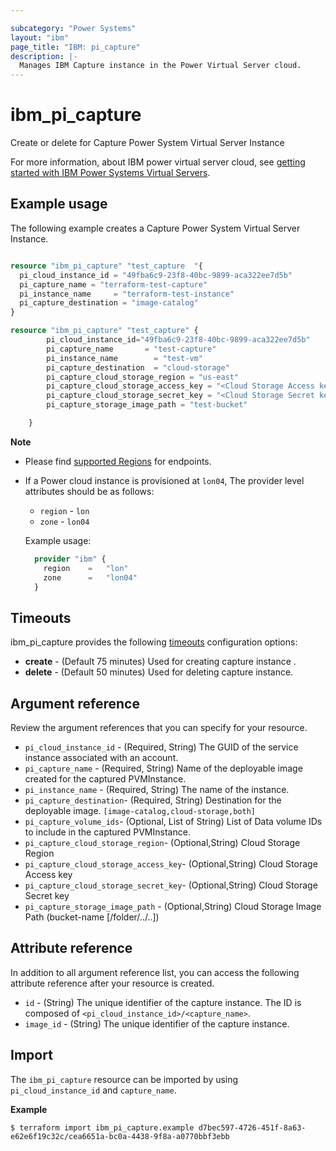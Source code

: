 ```yaml
---

subcategory: "Power Systems"
layout: "ibm"
page_title: "IBM: pi_capture"
description: |-
  Manages IBM Capture instance in the Power Virtual Server cloud.
---
```


# ibm_pi_capture
Create or delete for Capture Power System Virtual Server Instance

For more information, about IBM power virtual server cloud, see [getting started with IBM Power Systems Virtual Servers](https://cloud.ibm.com/docs/power-iaas?topic=power-iaas-getting-started).

## Example usage
The following example creates a Capture Power System Virtual Server Instance.

```terraform

resource "ibm_pi_capture" "test_capture  "{
  pi_cloud_instance_id = "49fba6c9-23f8-40bc-9899-aca322ee7d5b"
  pi_capture_name = "terraform-test-capture"
  pi_instance_name     = "terraform-test-instance"
  pi_capture_destination = "image-catalog"
}

```

```terraform
resource "ibm_pi_capture" "test_capture" {
		pi_cloud_instance_id="49fba6c9-23f8-40bc-9899-aca322ee7d5b"
		pi_capture_name       = "test-capture"
		pi_instance_name		= "test-vm"
		pi_capture_destination  = "cloud-storage"
		pi_capture_cloud_storage_region = "us-east"
		pi_capture_cloud_storage_access_key = "<Cloud Storage Access key>"
		pi_capture_cloud_storage_secret_key = "<Cloud Storage Secret key>"
		pi_capture_storage_image_path = "test-bucket"

	}

```

**Note**
* Please find [supported Regions](https://cloud.ibm.com/apidocs/power-cloud#endpoint) for endpoints.
* If a Power cloud instance is provisioned at `lon04`, The provider level attributes should be as follows:
  * `region` - `lon`
  * `zone` - `lon04`

  Example usage:
  
  ```terraform
    provider "ibm" {
      region    =   "lon"
      zone      =   "lon04"
    }
  ```
  
## Timeouts

ibm_pi_capture provides the following [timeouts](https://www.terraform.io/docs/language/resources/syntax.html) configuration options:

- **create** - (Default 75 minutes) Used for creating capture instance .
- **delete** - (Default 50 minutes) Used for deleting capture instance.

## Argument reference 
Review the argument references that you can specify for your resource. 

- `pi_cloud_instance_id` - (Required, String) The GUID of the service instance associated with an account.
- `pi_capture_name` - (Required, String) Name of the deployable image created for the captured PVMInstance.
- `pi_instance_name` - (Required, String) The name of the instance.
- `pi_capture_destination`- (Required, String) Destination for the deployable image.
`[image-catalog,cloud-storage,both]`
- `pi_capture_volume_ids`- (Optional, List of String)  List of Data volume IDs to include in the captured   PVMInstance.
- `pi_capture_cloud_storage_region`- (Optional,String) Cloud Storage Region
- `pi_capture_cloud_storage_access_key`- (Optional,String) Cloud Storage Access key
- `pi_capture_cloud_storage_secret_key`- (Optional,String) Cloud Storage Secret key
- `pi_capture_storage_image_path` - (Optional,String) Cloud Storage Image Path (bucket-name [/folder/../..])


## Attribute reference
In addition to all argument reference list, you can access the following attribute reference after your resource is created.

- `id` - (String) The unique identifier of the capture instance. The ID is composed of `<pi_cloud_instance_id>/<capture_name>`.
- `image_id` - (String) The unique identifier of the capture instance.


## Import

The `ibm_pi_capture` resource can be imported by using `pi_cloud_instance_id` and `capture_name`.

**Example**
```
$ terraform import ibm_pi_capture.example d7bec597-4726-451f-8a63-e62e6f19c32c/cea6651a-bc0a-4438-9f8a-a0770bbf3ebb
```

